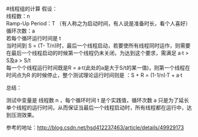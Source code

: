 #线程组的计算
假设： <br>
线程数：n <br>
Ramp-Up Period：T （有人称之为启动时间，有人说是准备时长，看个人喜好）<br>
循环次数：a <br>
若每个循环运行时间是 t <br>
当时间到 S = (T- T/n)时，最后一个线程启动，若要使所有线程同时运作，则需要在最后一个线程启动的时候第一个线程仍未关闭，为达到这个要求，需满足 a·t > S及a > S/t <br>
每一个个线程运行时间既是R = a·t(此处的a是大于S/t的某一值)，则第一个线程在时间点为R 的时候停止，整个测试理论运行时间则是 ：S + R = (1-1/n)·T + a·t <br>

总结： <br>

测试中变量是 线程数 n ，每个循环时间 t 是个实践值，循环次数 a 只是为了延长单个线程的运行时间，从而保证当最后一个线程启动时，所有线程都在运行中，达到压测效果。 <br>

参考的地址：http://blog.csdn.net/hsd412237463/article/details/49929173 <br>
